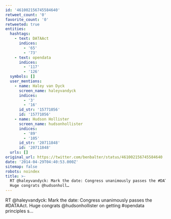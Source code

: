 ```yaml
---
id: '461002156745584640'
retweet_count: '0'
favorite_count: '0'
retweeted: true
entities:
  hashtags:
    - text: DATAAct
      indices:
        - '65'
        - '73'
    - text: opendata
      indices:
        - '117'
        - '126'
  symbols: []
  user_mentions:
    - name: Haley van Dyck
      screen_name: haleyvandyck
      indices:
        - '3'
        - '16'
      id_str: '15771056'
      id: '15771056'
    - name: Hudson Hollister
      screen_name: hudsonhollister
      indices:
        - '89'
        - '105'
      id_str: '20711848'
      id: '20711848'
  urls: []
original_url: https://twitter.com/benbalter/status/461002156745584640
date: '2014-04-29T04:40:53.000Z'
sitemap: false
robots: noindex
title: >-
  RT @haleyvandyck: Mark the date: Congress unanimously passes the #DATAAct.
  Huge congrats @hudsonholl…
---
```


RT @haleyvandyck: Mark the date: Congress unanimously passes the #DATAAct. Huge congrats @hudsonhollister on getting #opendata principles s…